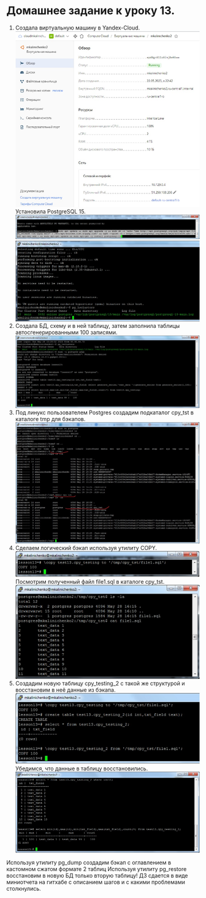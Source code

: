 # Домашнее задание к уроку 13. #   
1. Создала виртуальную машину в Yandex-Cloud.  
![Шаг4](/12_1_create_vm.jpg)  
Установила PostgreSQL 15.   
![Шаг4](/12_2_inst_postgre.jpg)  
![Шаг4](/12_3_postgre_ok.jpg)  
1. Создала БД, схему и в ней таблицу, затем заполнила таблицы автосгенерированными 100 записями.   
![Шаг4](/13_2_create_all.jpg)  
1. Под линукс пользователем Postgres создадим подкаталог cpy_tst в каталоге tmp для бэкапов.   
![Шаг4](/13_3_create_dir.jpg)  
1. Сделаем логический бэкап используя утилиту COPY.    
![Шаг4](/13_4_copy1.jpg)  
Посмотрим полученный файл file1.sql в каталоге cpy_tst.  
![Шаг4](/13_5_copy2.jpg)  
1. Создадим новую таблицу cpy_testing_2 с такой же структурой и восстановим в неё данные из бэкапа.   
![Шаг4](/13_6_copy3.jpg)  
Убедимся, что данные в таблицу восстановились.  
![Шаг4](/13_7_copy4.jpg)  




Используя утилиту pg_dump создадим бэкап с оглавлением в кастомном сжатом формате 2 таблиц
Используя утилиту pg_restore восстановим в новую БД только вторую таблицу!
ДЗ сдается в виде миниотчета на гитхабе с описанием шагов и с какими проблемами столкнулись.
